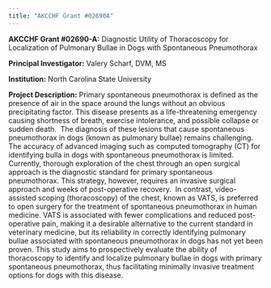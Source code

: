 ```yaml
---
title: "AKCCHF Grant #02690A"
---
```

**AKCCHF Grant #02690-A:** Diagnostic Utility of Thoracoscopy for Localization of Pulmonary Bullae in Dogs with Spontaneous Pneumothorax

**Principal Investigator:** Valery Scharf, DVM, MS

**Institution:** North Carolina State University

**Project Description:** Primary spontaneous pneumothorax is defined as the presence of air in the space around the lungs without an obvious precipitating factor. This disease presents as a life-threatening emergency causing shortness of breath, exercise intolerance, and possible collapse or sudden death.  The diagnosis of these lesions that cause spontaneous pneumothorax in dogs (known as pulmonary bullae) remains challenging. The accuracy of advanced imaging such as computed tomography (CT) for identifying bulla in dogs with spontaneous pneumothorax is limited. Currently, thorough exploration of the chest through an open surgical approach is the diagnostic standard for primary spontaneous pneumothorax. This strategy, however, requires an invasive surgical approach and weeks of post-operative recovery.  In contrast, video-assisted scoping (thoracoscopy) of the chest, known as VATS, is preferred to open surgery for the treatment of spontaneous pneumothorax in human medicine. VATS is associated with fewer complications and reduced post-operative pain, making it a desirable alternative to the current standard in veterinary medicine, but its reliability in correctly identifying pulmonary bullae associated with spontaneous pneumothorax in dogs has not yet been proven. This study aims to prospectively evaluate the ability of thoracoscopy to identify and localize pulmonary bullae in dogs with primary spontaneous pneumothorax, thus facilitating minimally invasive treatment options for dogs with this disease.